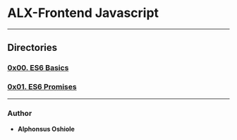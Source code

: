 # ALX-Frontend Javascript

---
## Directories

### [0x00. ES6 Basics](./0x00-ES6_basic)
### [0x01. ES6 Promises](./0x01-ES6_promise)






---
### Author
* **Alphonsus Oshiole**



